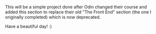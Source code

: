 This will be a simple project done after Odin changed their course and added this section to replace their old "The Front End" section (the one I originally completed) which is now deprecated.

Have a beautiful day! :)